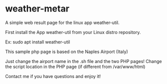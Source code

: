 # weather-metar
A simple web result page for the linux app weather-util.

First install the App weather-util from your Linux distro repository.

Ex:
sudo apt install weather-util

This sample php page is based on the Naples Airport (Italy)

Just change the airport name in the .sh file and the two PHP pages! 
Change the script location in the PHP page (if different from /var/www/html)

Contact me if you have questions and enjoy it!
